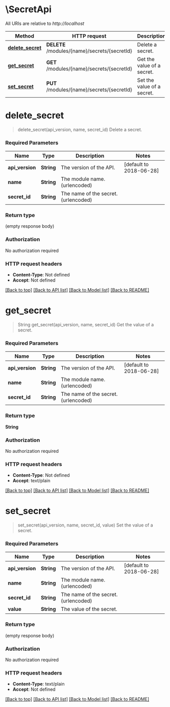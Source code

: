 # \SecretApi

All URIs are relative to *http://localhost*

Method | HTTP request | Description
------------- | ------------- | -------------
[**delete_secret**](SecretApi.md#delete_secret) | **DELETE** /modules/{name}/secrets/{secretId} | Delete a secret.
[**get_secret**](SecretApi.md#get_secret) | **GET** /modules/{name}/secrets/{secretId} | Get the value of a secret.
[**set_secret**](SecretApi.md#set_secret) | **PUT** /modules/{name}/secrets/{secretId} | Set the value of a secret.


# **delete_secret**
> delete_secret(api_version, name, secret_id)
Delete a secret.

### Required Parameters

Name | Type | Description  | Notes
------------- | ------------- | ------------- | -------------
  **api_version** | **String**| The version of the API. | [default to 2018-06-28]
  **name** | **String**| The module name. (urlencoded) | 
  **secret_id** | **String**| The name of the secret. (urlencoded) | 

### Return type

 (empty response body)

### Authorization

No authorization required

### HTTP request headers

 - **Content-Type**: Not defined
 - **Accept**: Not defined

[[Back to top]](#) [[Back to API list]](../README.md#documentation-for-api-endpoints) [[Back to Model list]](../README.md#documentation-for-models) [[Back to README]](../README.md)

# **get_secret**
> String get_secret(api_version, name, secret_id)
Get the value of a secret.

### Required Parameters

Name | Type | Description  | Notes
------------- | ------------- | ------------- | -------------
  **api_version** | **String**| The version of the API. | [default to 2018-06-28]
  **name** | **String**| The module name. (urlencoded) | 
  **secret_id** | **String**| The name of the secret. (urlencoded) | 

### Return type

**String**

### Authorization

No authorization required

### HTTP request headers

 - **Content-Type**: Not defined
 - **Accept**: text/plain

[[Back to top]](#) [[Back to API list]](../README.md#documentation-for-api-endpoints) [[Back to Model list]](../README.md#documentation-for-models) [[Back to README]](../README.md)

# **set_secret**
> set_secret(api_version, name, secret_id, value)
Set the value of a secret.

### Required Parameters

Name | Type | Description  | Notes
------------- | ------------- | ------------- | -------------
  **api_version** | **String**| The version of the API. | [default to 2018-06-28]
  **name** | **String**| The module name. (urlencoded) | 
  **secret_id** | **String**| The name of the secret. (urlencoded) | 
  **value** | **String**| The value of the secret. | 

### Return type

 (empty response body)

### Authorization

No authorization required

### HTTP request headers

 - **Content-Type**: text/plain
 - **Accept**: Not defined

[[Back to top]](#) [[Back to API list]](../README.md#documentation-for-api-endpoints) [[Back to Model list]](../README.md#documentation-for-models) [[Back to README]](../README.md)

